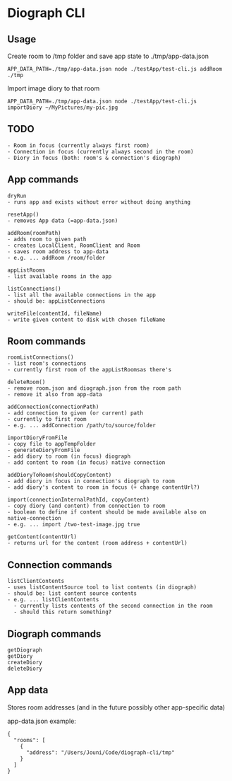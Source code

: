 # Diograph CLI

## Usage

Create room to /tmp folder and save app state to ./tmp/app-data.json

```
APP_DATA_PATH=./tmp/app-data.json node ./testApp/test-cli.js addRoom ./tmp
```

Import image diory to that room

```
APP_DATA_PATH=./tmp/app-data.json node ./testApp/test-cli.js importDiory ~/MyPictures/my-pic.jpg
```

## TODO

```
- Room in focus (currently always first room)
- Connection in focus (currently always second in the room)
- Diory in focus (both: room's & connection's diograph)
```

## App commands

```
dryRun
- runs app and exists without error without doing anything

resetApp()
- removes App data (=app-data.json)

addRoom(roomPath)
- adds room to given path
- creates LocalClient, RoomClient and Room
- saves room address to app-data
- e.g. ... addRoom /room/folder

appListRooms
- list available rooms in the app

listConnections()
- list all the available connections in the app
- should be: appListConnections

writeFile(contentId, fileName)
- write given content to disk with chosen fileName
```

## Room commands

```
roomListConnections()
- list room's connections
- currently first room of the appListRoomsas there's

deleteRoom()
- remove room.json and diograph.json from the room path
- remove it also from app-data

addConnection(connectionPath)
- add connection to given (or current) path
- currently to first room
- e.g. ... addConnection /path/to/source/folder

importDioryFromFile
- copy file to appTempFolder
- generateDioryFromFile
- add diory to room (in focus) diograph
- add content to room (in focus) native connection

addDioryToRoom(shouldCopyContent)
- add diory in focus in connection's diograph to room
- add diory's content to room in focus (+ change contentUrl?)

import(connectionInternalPathId, copyContent)
- copy diory (and content) from connection to room
- boolean to define if content should be made available also on native-connection
- e.g. ... import /two-test-image.jpg true

getContent(contentUrl)
- returns url for the content (room address + contentUrl)
```

## Connection commands

```
listClientContents
- uses listContentSource tool to list contents (in diograph)
- should be: list content source contents
- e.g. ... listClientContents
  - currently lists contents of the second connection in the room
  - should this return something?
```

## Diograph commands

```
getDiograph
getDiory
createDiory
deleteDiory
```

## App data

Stores room addresses (and in the future possibly other app-specific data)

app-data.json example:

```
{
  "rooms": [
    {
      "address": "/Users/Jouni/Code/diograph-cli/tmp"
    }
  ]
}
```
